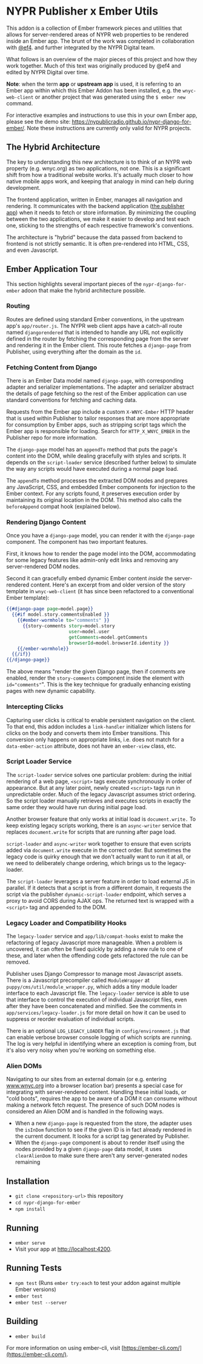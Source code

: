 # NYPR Publisher x Ember Utils

This addon is a collection of Ember framework pieces and utilities that allows for server-rendered areas of NYPR web properties to be rendered inside an Ember app. The brunt of the work was completed in collaboration with [@ef4](https://github.com/ef4). and further integrated by the NYPR Digital team.

What follows is an overview of the major pieces of this project and how they work together. Much of this text was originally produced by @ef4 and edited by NYPR Digital over time.

**Note**: when the term **app** or **upstream app** is used, it is referring to an Ember app within which this Ember Addon has been installed, e.g. the `wnyc-web-client` or another project that was generated using the `$ ember new` command.

For interactive examples and instructions to use this in your own Ember app, please see the demo site: https://nypublicradio.github.io/nypr-django-for-ember/. Note these instructions are currently only valid for NYPR projects.

## The Hybrid Architecture

The key to understanding this new architecture is to think of an NYPR web property (e.g. wnyc.org) as two applications, not one. This is a significant shift from how a traditional website works. It's actually much closer to how native mobile apps work, and keeping that analogy in mind can help during development.

The frontend application, written in Ember, manages all navigation and rendering. It communicates with the backend application ([the publisher app](https://github.com/nypublicradio/publisher)) when it needs to fetch or store information. By minimizing the coupling between the two applications, we make it easier to develop and test each one, sticking to the strengths of each respective framework's conventions.

The architecture is "hybrid" because the data passed from backend to frontend is not strictly semantic. It is often pre-rendered into HTML, CSS, and even Javascript. 

## Ember Application Tour

This section highlights several important pieces of the `nypr-django-for-ember` adoon that make the hybrid architecture possible.

### Routing
Routes are defined using standard Ember conventions, in the upstream app's `app/router.js`. The NYPR web client apps have a catch-all route named `djangorendered` that is intended to handle any URL not explicitly defined in the router by fetching the corresponding page from the server and rendering it in the Ember client. This route fetches a `django-page` from Publisher, using everything after the domain as the `id`.

### Fetching Content from Django
There is an Ember Data model named `django-page`, with corresponding adapter and serializer implementations. The adapter and serializer abstract the details of page fetching so the rest of the Ember application can use standard conventions for fetching and caching data.

Requests from the Ember app include a custom `X-WNYC-Ember` HTTP header that is used within Publisher to tailor responses that are more appropriate for consumption by Ember apps, such as stripping script tags which the Ember app is responsible for loading. Search for `HTTP_X_WNYC_EMBER` in the Publisher repo for more information.

The `django-page` model has an `appendTo` method that puts the page's content into the DOM, while dealing gracefully with styles and scripts. It depends on the `script-loader` service (described further below) to simulate the way any scripts would have executed during a normal page load.

The `appendTo` method processes the extracted DOM nodes and prepares any JavaScript, CSS, and embedded Ember components for injection to the Ember context. For any scripts found, it preserves execution order by maintaining its original location in the DOM. This method also calls the `beforeAppend` compat hook (explained below).

### Rendering Django Content
Once you have a `django-page` model, you can render it with the `django-page` component. The component has two important features.

First, it knows how to render the page model into the DOM, accommodating for some legacy features like admin-only edit links and removing any server-rendered DOM nodes.

Second it can gracefully embed dynamic Ember content *inside* the server-rendered content. Here's an excerpt from and older version of the story template in `wnyc-web-client` (it has since been refactored to a conventional Ember template):

```handlebars
{{#django-page page=model.page}}
  {{#if model.story.commentsEnabled }}
    {{#ember-wormhole to="comments" }}
      {{story-comments story=model.story
                       user=model.user
                       getComments=model.getComments
                       browserId=model.browserId.identity }}
    {{/ember-wormhole}}
  {{/if}}
{{/django-page}}
```

The above means "render the given Django page, then if comments are enabled, render the `story-comments` component inside the element with `id="comments"`". This is the key technique for gradually enhancing existing pages with new dynamic capability.

### Intercepting Clicks
Capturing user clicks is critical to enable persistent navigation on the client. To that end, this addon includes a `link-handler` initializer which listens for clicks on the body and converts them into Ember transitions. This conversion only happens on appropriate links, i.e. does not match for a `data-ember-action` attribute, does not have an `ember-view` class, etc. 

### Script Loader Service
The `script-loader` service solves one particular problem: during the initial rendering of a web page, `<script>` tags execute synchronously in order of appearance. But at any later point, newly created `<script>` tags run in unpredictable order. Much of the legacy Javascript assumes strict ordering. So the script loader manually retrieves and executes scripts in exactly the same order they would have run during initial page load.

Another browser feature that only works at initial load is `document.write.` To keep existing legacy scripts working, there is an `async-writer` service that replaces `document.write` for scripts that are running after page load.

`script-loader` and `async-writer` work together to ensure that even scripts added via `document.write` execute in the correct order. But sometimes the legacy code is quirky enough that we don't actually want to run it at all, or we need to deliberately change ordering, which brings us to the legacy-loader.

The `script-loader` leverages a server feature in order to load external JS in parallel. If it detects that a script is from a different domain, it requests the script via the publisher `dynamic-script-loader` endpoint, which serves a proxy to avoid CORS during AJAX ops. The returned text is wrapped with a `<script>` tag and appended to the DOM.

### Legacy Loader and Compatibility Hooks
The `legacy-loader` service and `app/lib/compat-hooks` exist to make the refactoring of legacy Javascript more manageable. When a problem is uncovered, it can often be fixed quickly by adding a new rule to one of these, and later when the offending code gets refactored the rule can be removed.

Publisher uses Django Compressor to manage most Javascript assets. There is a Javascript precompiler called `ModuleWrapper` at `puppy/cms/util/module_wrapper.py`, which adds a tiny module loader interface to each Javascript file. The `legacy-loader` service is able to use that interface to control the execution of individual Javascript files, even after they have been concatenated and minified. See the comments in `app/services/legacy-loader.js` for more detail on how it can be used to suppress or reorder evaluation of individual scripts.

There is an optional `LOG_LEGACY_LOADER` flag in `config/environment.js` that can enable verbose browser console logging of which scripts are running. The log is very helpful in identifying where an exception is coming from, but it's also very noisy when you're working on something else.

### Alien DOMs
Navigating to our sites from an external domain (or e.g. entering www.wnyc.org into a browser location bar) presents a special case for integrating with server-rendered content. Handling these initial loads, or "cold boots", requires the app to be aware of a DOM it can consume without making a network fetch request. The presence of such DOM nodes is considered an Alien DOM and is handled in the following ways.

* When a new `django-page` is requested from the store, the adapter uses the `isInDom` function to see if the given ID is in fact already rendered in the current document. It looks for a script tag generated by Publisher.
* When the `django-page` component is about to render itself using the nodes provided by a given `django-page` data model, it uses `clearAlienDom` to make sure there aren't any server-generated nodes remaining


## Installation

* `git clone <repository-url>` this repository
* `cd nypr-django-for-ember`
* `npm install`

## Running

* `ember serve`
* Visit your app at [http://localhost:4200](http://localhost:4200).

## Running Tests

* `npm test` (Runs `ember try:each` to test your addon against multiple Ember versions)
* `ember test`
* `ember test --server`

## Building

* `ember build`

For more information on using ember-cli, visit [https://ember-cli.com/](https://ember-cli.com/).
